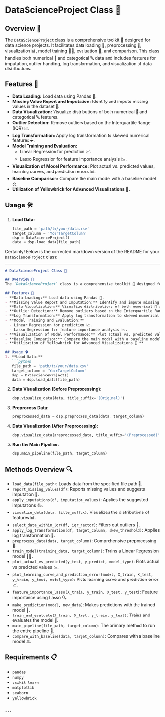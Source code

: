 # DataScienceProject Class 🚀

## Overview 📖
The `DataScienceProject` class is a comprehensive toolkit 🧰 designed for data science projects. It facilitates data loading 📂, preprocessing 🔧, visualization 📊, model training 🏋️‍♂️, evaluation 📏, and comparison. This class handles both numerical 🔢 and categorical 🔤 data and includes features for imputation, outlier handling, log transformation, and visualization of data distributions.

## Features 🌟
- **Data Loading:** Load data using Pandas 🐼.
- **Missing Value Report and Imputation:** Identify and impute missing values in the dataset 🧩.
- **Data Visualization:** Visualize distributions of both numerical 🔢 and categorical 🔤 features.
- **Outlier Detection:** Remove outliers based on the Interquartile Range (IQR) 📈.
- **Log Transformation:** Apply log transformation to skewed numerical features ➗.
- **Model Training and Evaluation:**
  - Linear Regression for prediction 📈.
  - Lasso Regression for feature importance analysis 📉.
- **Visualization of Model Performance:** Plot actual vs. predicted values, learning curves, and prediction errors 📊.
- **Baseline Comparison:** Compare the main model with a baseline model ⚖️.
- **Utilization of Yellowbrick for Advanced Visualizations 🎨.**

## Usage 🛠️
1. **Load Data:**
   ```python
   file_path = 'path/to/your/data.csv'
   target_column = 'YourTargetColumn'
   dsp = DataScienceProject()
   data = dsp.load_data(file_path)

Certainly! Below is the corrected markdown version of the README for your `DataScienceProject` class:

---

```markdown
# DataScienceProject Class 🚀

## Overview 📖
The `DataScienceProject` class is a comprehensive toolkit 🧰 designed for data science projects. It facilitates data loading 📂, preprocessing 🔧, visualization 📊, model training 🏋️‍♂️, evaluation 📏, and comparison. This class handles both numerical 🔢 and categorical 🔤 data and includes features for imputation, outlier handling, log transformation, and visualization of data distributions.

## Features 🌟
- **Data Loading:** Load data using Pandas 🐼.
- **Missing Value Report and Imputation:** Identify and impute missing values in the dataset 🧩.
- **Data Visualization:** Visualize distributions of both numerical 🔢 and categorical 🔤 features.
- **Outlier Detection:** Remove outliers based on the Interquartile Range (IQR) 📈.
- **Log Transformation:** Apply log transformation to skewed numerical features ➗.
- **Model Training and Evaluation:**
  - Linear Regression for prediction 📈.
  - Lasso Regression for feature importance analysis 📉.
- **Visualization of Model Performance:** Plot actual vs. predicted values, learning curves, and prediction errors 📊.
- **Baseline Comparison:** Compare the main model with a baseline model ⚖️.
- **Utilization of Yellowbrick for Advanced Visualizations 🎨.**

## Usage 🛠️
1. **Load Data:**
   ```python
   file_path = 'path/to/your/data.csv'
   target_column = 'YourTargetColumn'
   dsp = DataScienceProject()
   data = dsp.load_data(file_path)
   ```

2. **Data Visualization (Before Preprocessing):**
   ```python
   dsp.visualize_data(data, title_suffix='(Original)')
   ```

3. **Preprocess Data:**
   ```python
   preprocessed_data = dsp.preprocess_data(data, target_column)
   ```

4. **Data Visualization (After Preprocessing):**
   ```python
   dsp.visualize_data(preprocessed_data, title_suffix='(Preprocessed)')
   ```

5. **Run the Main Pipeline:**
   ```python
   dsp.main_pipeline(file_path, target_column)
   ```

## Methods Overview 🔍
- `load_data(file_path)`: Loads data from the specified file path 📂.
- `report_missing_values(df)`: Reports missing values and suggests imputation 📝.
- `apply_imputations(df, imputation_values)`: Applies the suggested imputations 👍.
- `visualize_data(data, title_suffix)`: Visualizes the distributions of features 📊.
- `select_data_within_iqr(df, iqr_factor)`: Filters out outliers 🚫.
- `apply_log_transformation(df, target_column, skew_threshold)`: Applies log transformation 🔄.
- `preprocess_data(data, target_column)`: Comprehensive preprocessing 🔧.
- `train_model(training_data, target_column)`: Trains a Linear Regression model 🏋️‍♂️.
- `plot_actual_vs_predicted(y_test, y_predict, model_type)`: Plots actual vs predicted values 📉.
- `plot_learning_curve_and_prediction_error(model, X_train, X_test, y_train, y_test, model_type)`: Plots learning curve and prediction error 📈.
- `feature_importance_lasso(X_train, y_train, X_test, y_test)`: Feature importance using Lasso 🔍.
- `make_prediction(model, new_data)`: Makes predictions with the trained model 🔮.
- `train_and_evaluate(X_train, X_test, y_train, y_test)`: Trains and evaluates the model 📏.
- `main_pipeline(file_path, target_column)`: The primary method to run the entire pipeline 🚦.
- `compare_with_baseline(data, target_column)`: Compares with a baseline model ⚖️.

## Requirements 📋
- `pandas`
- `numpy`
- `scikit-learn`
- `matplotlib`
- `seaborn`
- `yellowbrick`
```

---

